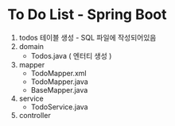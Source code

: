 # To Do List - Spring Boot
1. todos 테이블 생성 - SQL 파일에 작성되어있음
2. domain
    - Todos.java ( 엔터티 생성 )
3. mapper
    - TodoMapper.xml
    - TodoMapper.java
    - BaseMapper.java
4. service
    - TodoService.java
5. controller